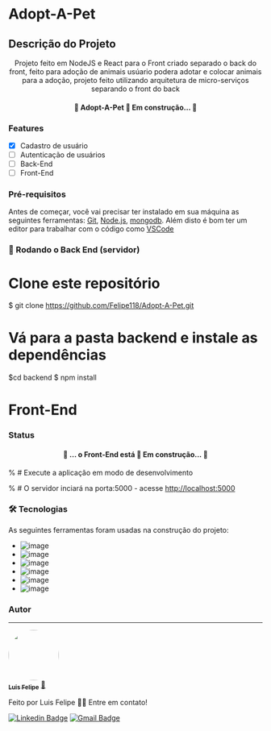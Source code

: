 ﻿# Adopt-A-Pet

## Descrição do Projeto
<p align="center">Projeto feito em NodeJS e React para o Front criado separado o back do front, feito para adoção de animais usúario podera adotar e colocar animais para a adoção, projeto feito utilizando arquitetura de micro-serviços separando o front do back </p>

<h4 align="center"> 
	🚧  Adopt-A-Pet 🚀 Em construção...  🚧
</h4>


### Features

- [x] Cadastro de usuário
- [ ] Autenticação de usuários 
- [ ] Back-End
- [ ] Front-End

### Pré-requisitos

Antes de começar, você vai precisar ter instalado em sua máquina as seguintes ferramentas:
[Git](https://git-scm.com), [Node.js](https://nodejs.org/en/), [mongodb](https://www.mongodb.com/). 
Além disto é bom ter um editor para trabalhar com o código como [VSCode](https://code.visualstudio.com/)

### 🎲 Rodando o Back End (servidor)


# Clone este repositório
$ git clone <https://github.com/Felipe118/Adopt-A-Pet.git>


# Vá para a pasta backend e instale as dependências
$cd backend
$ npm install

# Front-End 
### Status
 <h4 align="center"> 
	🚧  ... o Front-End está 🚀 Em construção...  🚧
</h4>


% # Execute a aplicação em modo de desenvolvimento


% # O servidor inciará na porta:5000 - acesse <http://localhost:5000>

### 🛠 Tecnologias

As seguintes ferramentas foram usadas na construção do projeto:

- ![image](https://img.shields.io/badge/MongoDB-4EA94B?style=for-the-badge&logo=mongodb&logoColor=white)
- ![image](https://img.shields.io/badge/Node.js-339933?style=for-the-badge&logo=nodedotjs&logoColor=white)
- ![image](https://img.shields.io/badge/npm-CB3837?style=for-the-badge&logo=npm&logoColor=white)
- ![image](https://img.shields.io/badge/React-20232A?style=for-the-badge&logo=react&logoColor=61DAFB)
- ![image](https://img.shields.io/badge/Postman-FF6C37?style=for-the-badge&logo=Postman&logoColor=white)
- ![image](https://img.shields.io/badge/JWT-000000?style=for-the-badge&logo=JSON%20web%20tokens&logoColor=white)


### Autor
---

<a href="https://www.linkedin.com/in/luis-felipe-dev-php/">
 <img style="border-radius: 50%;" src="" width="100px;" alt=""/>
 <br />
 <sub><b>Luis Felipe</b></sub></a> <a href="https://www.linkedin.com/in/luis-felipe-dev-php/" title="LinkedIn">🚀</a>


Feito por Luis Felipe 👋🏽 Entre em contato!

[![Linkedin Badge](https://img.shields.io/badge/-LinkedIn-blue?style=flat-square&logo=Linkedin&logoColor=white&link=)](https://www.linkedin.com/in/luis-felipe-dev-php)
[![Gmail Badge](https://img.shields.io/badge/-luis.felipe.beserra1@gmail.com-c14438?style=flat-square&logo=Gmail&logoColor=white&link=mailto:luis.felipe.beserra1@gmail.com)](mailto:luis.felipe.beserra1@gmail.com)
